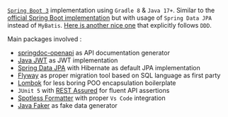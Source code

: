 [`Spring Boot 3`](https://spring.io/projects/spring-boot) implementation using `Gradle 8` & `Java 17+`. Similar to the [official Spring Boot implementation](https://github.com/gothinkster/spring-boot-realworld-example-app) but with usage of `Spring Data JPA` instead of `MyBatis`. [Here is another nice one](https://github.com/raeperd/realworld-springboot-java) that explicitly follows `DDD`.

Main packages involved :

* [springdoc-openapi](https://springdoc.org/) as API documentation generator
* [Java JWT](https://github.com/jwtk/jjwt) as JWT implementation
* [Spring Data JPA](https://spring.io/projects/spring-data-jpa/) with Hibernate as default JPA implementation
* [Flyway](https://flywaydb.org/) as proper migration tool based on SQL language as first party
* [Lombok](https://projectlombok.org/) for less boring POO encapsulation boilerplate
* `JUnit 5` with [REST Assured](https://rest-assured.io/) for fluent API assertions
* [Spotless Formatter](https://github.com/diffplug/spotless) with proper `Vs Code` integration
* [Java Faker](http://dius.github.io/java-faker/) as fake data generator
